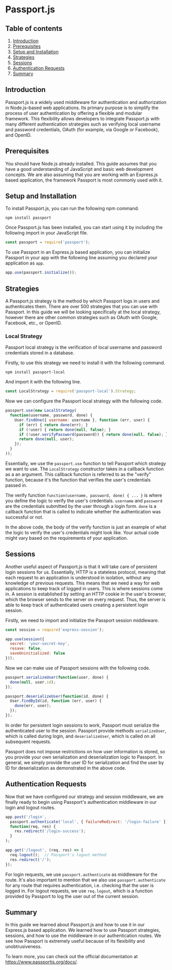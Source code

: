 # Passport.js

## Table of contents
1. [Introduction](#introduction)
2. [Prerequisites](#prerequisites)
3. [Setup and Installation](#setup-and-installation)
4. [Strategies](#strategies)
5. [Sessions](#sessions)
6. [Authentication Requests](#authentication-requests)
7. [Summary](#summary)

## Introduction

Passport.js is a widely used middleware for authentication and authorization in Node.js-based web applications. Its primary purpose is to simplify the process of user authentication by offering a flexible and modular framework. This flexibility allows developers to integrate Passport.js with many different authentication strategies such as verifying local username and password credentials, OAuth (for example, via Google or Facebook), and OpenID. 

## Prerequisites

You should have Node.js already installed. This guide assumes that you have a good understanding of JavaScript and basic web development concepts. We are also assuming that you are working with an Express.js based application, the framework Passport is most commonly used with it.

## Setup and Installation

To install Passport.js, you can run the following npm command. 

```
npm install passport
```

Once Passport.js has been installed, you can start using it by including the following import in your JavaScript file. 

``` JavaScript
const passport = require('passport');
```

To use Passport in an Express.js based application, you can initialize Passport in your app with the following line assuming you declared your application as `app`.

``` JavaScript
app.use(passport.initialize());
```

## Strategies

A Passport.js strategy is the method by which Passport logs in users and authenticates them. There are over 500 strategies that you can use with Passport. In this guide we will be looking specifically at the local strategy, however there are other common strategies such as OAuth with Google, Facebook, etc., or OpenID.

### Local Strategy

Passport local strategy is the verification of local username and password credentials stored in a database. 

Firstly, to use this strategy we need to install it with the following command.

```
npm install passport-local
```

And import it with the following line.

``` JavaScript
const LocalStrategy = require('passport-local').Strategy;
```

Now we can configure the Passport local strategy with the following code.

``` JavaScript
passport.use(new LocalStrategy(
  function(username, password, done) {
    User.findOne({ username: username }, function (err, user) {
      if (err) { return done(err); }
      if (!user) { return done(null, false); }
      if (!user.verifyPassword(password)) { return done(null, false); }
      return done(null, user);
    });
  }
));
```

Essentially, we use the `passport.use` function to tell Passport which strategy we want to use. The `LocalStrategy` constructor takes in a callback function as a an argument. This callback function is referred to as the "verify" function, because it's the function that verifies the user's credentials passed in.

The verify function `function(username, password, done) { ... }` is where you define the logic to verify the user's credentials.
`username` and `password` are the credentials submitted by the user through a login form.
`done` is a callback function that is called to indicate whether the authentication was successful or not.

In the above code, the body of the verify function is just an example of what the logic to verify the user's credentials might look like. Your actual code might vary based on the requirements of your application.

## Sessions

Another useful aspect of Passport.js is that it will take care of persistent login sessions for us. Essentially, HTTP is a stateless protocol, meaning that each request to an application is understood in isolation, without any knowledge of previous requests. This means that we need a way for web applications to keep track of logged in users. This is where sessions come in. A session is established by setting an HTTP cookie in the user's browser, which the browser sends to the server on every request. Thus, the server is able to keep track of authenticated users creating a persistent login session. 

Firstly, we need to import and initialize the Passport session middleware. 

``` JavaScript
const session = require('express-session');

app.use(session({
  secret: 'your-secret-key',
  resave: false,
  saveUninitialized: false
}));
```

Now we can make use of Passport sessions with the following code.

``` JavaScript
passport.serializeUser(function(user, done) {
  done(null, user.id);
});

passport.deserializeUser(function(id, done) {
  User.findById(id, function (err, user) {
    done(err, user);
  });
});
```

In order for persistent login sessions to work, Passport must serialize the authenticated user to the session. Passport provide methods `serializeUser`, which is called during login, and `deserializeUser`, which is called on all subsequent requests. 

Passport does not impose restrictions on how user information is stored, so you provide your own serialization and deserialization logic to Passport. In general, we simply provide the user ID for serialization and find the user by ID for deserialization as demonstrated in the above code.

## Authentication Requests

Now that we have configured our strategy and session middleware, we are finally ready to begin using Passport's authentication middleware in our login and logout routes. 

``` JavaScript
app.post('/login', 
  passport.authenticate('local', { failureRedirect: '/login-failure' }),
  function(req, res) {
    res.redirect('/login-success');
  }
);

app.get('/logout', (req, res) => {
  req.logout();  // Passport's logout method
  res.redirect('/');
});
```

For login requests, we use `passport.authenticate` as middleware for the route. It's also important to mention that we also use `passport.authenticate` for any route that requires authentication, i.e. checking that the user is logged in. For logout requests, we use `req.logout`, which is a function provided by Passport to log the user out of the current session. 

## Summary
In this guide we learned about Passport.js and how to use it in our Express.js based application. We learned how to use Passport strategies, sessions, and how to use the middleware in our authentication routes. We see how Passport is extremely useful because of its flexibility and unobtrusiveness.

To learn more, you can check out the official documentation at https://www.passportjs.org/docs/.

